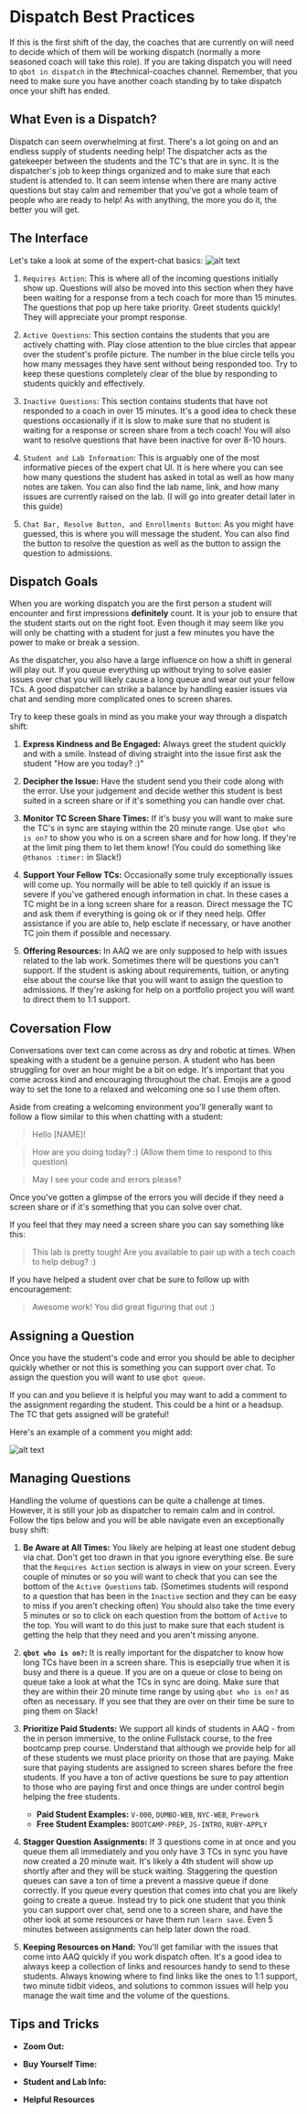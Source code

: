 # Dispatch Best Practices

If this is the first shift of the day, the coaches that are currently on will need to decide which of them will be working dispatch (normally a more seasoned coach will take this role). If you are taking dispatch you will need to `qbot in dispatch` in the #technical-coaches channel. Remember, that you need to make sure you have another coach standing by to take dispatch once your shift has ended.

## What Even is a Dispatch?

Dispatch can seem overwhelming at first. There's a lot going on and an endless supply of students needing help! The dispatcher acts as the gatekeeper between the students and the TC's that are in sync. It is the dispatcher's job to keep things organized and to make sure that each student is attended to. It can seem intense when there are many active questions but stay calm and remember that you've got a whole team of people who are ready to help! As with anything, the more you do it, the better you will get.

## The Interface

Let's take a look at some of the expert-chat basics:
![alt text](./images/expert-chat.png)

1. `Requires Action`: This is where all of the incoming questions initially show up. Questions will also be moved into this section when they have been waiting for a response from a tech coach for more than 15 minutes. The questions that pop up here take priority. Greet students quickly! They will appreciate your prompt response.

2. `Active Questions`: This section contains the students that you are actively chatting with. Play close attention to the blue circles that appear over the student's profile picture. The number in the blue circle tells you how many messages they have sent without being responded too. Try to keep these questions completely clear of the blue by responding to students quickly and effectively. 

3. `Inactive Questions`: This section contains students that have not responded to a coach in over 15 minutes. It's a good idea to check these questions occasionally if it is slow to make sure that no student is waiting for a response or screen share from a tech coach! You will also want to resolve questions that have been inactive for over 8-10 hours. 

4. `Student and Lab Information`: This is arguably one of the most informative pieces of the expert chat UI. It is here where you can see how many questions the student has asked in total as well as how many notes are taken. You can also find the lab name, link, and how many issues are currently raised on the lab. (I will go into greater detail later in this guide)

5. `Chat Bar, Resolve Button, and Enrollments Button`: As you might have guessed, this is where you will message the student. You can also find the button to resolve the question as well as the button to assign the question to admissions. 


## Dispatch Goals

When you are working dispatch you are the first person a student will encounter and first impressions **definitely** count. It is your job to ensure that the student starts out on the right foot. Even though it may seem like you will only be chatting with a student for just a few minutes you have the power to make or break a session. 

As the dispatcher, you also have a large influence on how a shift in general will play out. If you queue everything up without trying to solve easier issues over chat you will likely cause a long queue and wear out your fellow TCs. A good dispatcher can strike a balance by handling easier issues via chat and sending more complicated ones to screen shares.

Try to keep these goals in mind as you make your way through a dispatch shift:

1. **Express Kindness and Be Engaged:**
Always greet the student quickly and with a smile. Instead of diving straight into the issue first ask the student "How are you today? :)"

2. **Decipher the Issue:**
Have the student send you their code along with the error. Use your judgement and decide wether this student is best suited in a screen share or if it's something you can handle over chat.

3. **Monitor TC Screen Share Times:** 
If it's busy you will want to make sure the TC's in sync are staying within the 20 minute range. Use `qbot who is on?` to show you who is on a screen share and for how long. If they're at the limit ping them to let them know! (You could do something like `@thanos :timer:` in Slack!)

4. **Support Your Fellow TCs:**
Occasionally some truly exceptionally issues will come up. You normally will be able to tell quickly if an issue is severe if you've gathered enough information in chat. In these cases a TC might be in a long screen share for a reason. Direct message the TC and ask them if everything is going ok or if they need help. Offer assistance if you are able to, help esclate if necessary, or have another TC join them if possible and necessary.

5. **Offering Resources:**
In AAQ we are only supposed to help with issues related to the lab work. Sometimes there will be questions you can't support. If the student is asking about requirements, tuition, or anyting else about the course like that you will want to assign the question to admissions. If they're asking for help on a portfolio project you will want to direct them to 1:1 support.


## Coversation Flow

Conversations over text can come across as dry and robotic at times. When speaking with a student be a genuine person. A student who has been struggling for over an hour might be a bit on edge. It's important that you come across kind and encouraging throughout the chat. Emojis are a good way to set the tone to a relaxed and welcoming one so I use them often.

Aside from creating a welcoming environment you'll generally want to follow a flow similar to this when chatting with a student:

>Hello [NAME]!

>How are you doing today? :) (Allow them time to respond to this question)

>May I see your code and errors please?

Once you've gotten a glimpse of the errors you will decide if they need a screen share or if it's something that you can solve over chat.

If you feel that they may need a screen share you can say something like this:

>This lab is pretty tough! Are you available to pair up with a tech coach to help debug? :)

If you have helped a student over chat be sure to follow up with encouragement:

>Awesome work! You did great figuring that out :)


## Assigning a Question

Once you have the student's code and error you should be able to decipher quickly whether or not this is something you can support over chat. To assign the question you will want to use `qbot queue`. 

If you can and you believe it is helpful you may want to add a comment to the assignment regarding the student. This could be a hint or a headsup. The TC that gets assigned will be grateful!

Here's an example of a comment you might add: 

![alt text](./images/comment.png)


## Managing Questions

Handling the volume of questions can be quite a challenge at times. However, it is still your job as dispatcher to remain calm and in control. Follow the tips below and you will be able navigate even an exceptionally busy shift:

1. **Be Aware at All Times:** You likely are helping at least one student debug via chat. Don't get too drawn in that you ignore everything else. Be sure that the `Requires Action` section is always in view on your screen. Every couple of minutes or so you will want to check that you can see the bottom of the `Active Questions` tab. (Sometimes students will respond to a question that has been in the `Inactive` section and they can be easy to miss if you aren't checking often) You should also take the time every 5 minutes or so to click on each question from the bottom of `Active` to the top. You will want to do this just to make sure that each student is getting the help that they need and you aren't missing anyone.

2. **`qbot who is on?`:** It is really important for the dispatcher to know how long TCs have been in a screen share. This is esepcially true when it is busy and there is a queue. If you are on a queue or close to being on queue take a look at what the TCs in sync are doing. Make sure that they are within their 20 minute time range by using `qbot who is on?` as often as necessary. If you see that they are over on their time be sure to ping them on Slack!

3. **Prioritize Paid Students:** We support all kinds of students in AAQ - from the in person immersive, to the online Fullstack course, to the free bootcamp prep course. Understand that although we provide help for all of these students we must place priority on those that are paying. Make sure that paying students are assigned to screen shares before the free students. If you have a ton of active questions be sure to pay attention to those who are paying first and once things are under control begin helping the free students. 
    - **Paid Student Examples:** `V-000`, `DUMBO-WEB`, `NYC-WEB`, `Prework`
    - **Free Student Examples:** `BOOTCAMP-PREP`, `JS-INTRO`, `RUBY-APPLY`


4. **Stagger Question Assignments:**  If 3 questions come in at once and you queue them all immediately and you only have 3 TCs in sync you have now created a 20 minute wait. It's likely a 4th student will show up shortly after and they will be stuck waiting. Staggering the question queues can save a ton of time a prevent a massive queue if done correctly. If you queue every question that comes into chat you are likely going to create a queue. Instead try to pick one student that you think you can support over chat, send one to a screen share, and have the other look at some resources or have them run `learn save`. Even 5 minutes between assignments can help later down the road. 

5. **Keeping Resources on Hand:** You'll get familiar with the issues that come into AAQ quickly if you work dispatch often. It's a good idea to always keep a collection of links and resources handy to send to these students. Always knowing where to find links like the ones to 1:1 support, two minute tidbit videos, and solutions to common issues will help you manage the wait time and the volume of the questions.


## Tips and Tricks

- **Zoom Out:** 

- **Buy Yourself Time:**

- **Student and Lab Info:**

- **Helpful Resources**

